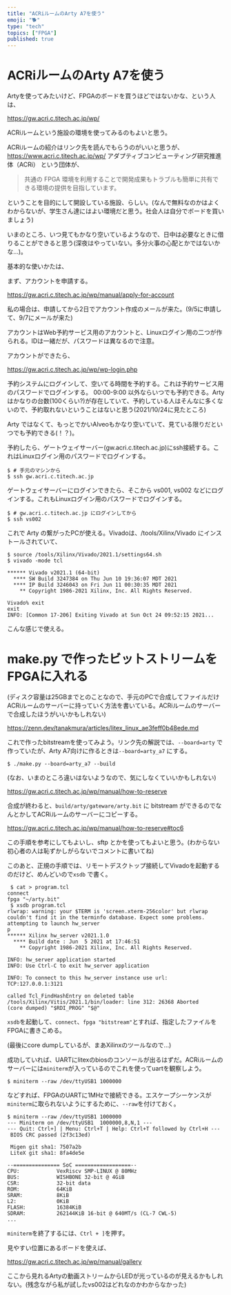 ```yaml
---
title: "ACRiルームのArty A7を使う"
emoji: "🐕"
type: "tech"
topics: ["FPGA"]
published: true
---
```

# ACRiルームのArty A7を使う

Artyを使ってみたいけど、FPGAのボードを買うほどではないかな、という人は、

https://gw.acri.c.titech.ac.jp/wp/

ACRiルームという施設の環境を使ってみるのもよいと思う。

ACRiルームの紹介はリンク先を読んでもらうのがいいと思うが、https://www.acri.c.titech.ac.jp/wp/ アダプティブコンピューティング研究推進体（ACRi） という団体が、

> 共通の FPGA 環境を利用することで開発成果もトラブルも簡単に共有できる環境の提供を目指しています。

ということを目的にして開設している施設、らしい。(なんで無料なのかはよくわからないが、学生さん達にはよい環境だと思う。社会人は自分でボードを買いましょう)

いまのところ、いつ見てもかなり空いているようなので、日中は必要なときに借りることができると思う(深夜はやっていない。多分火事の心配とかではないかな…)。


基本的な使いかたは、

まず、アカウントを申請する。

https://gw.acri.c.titech.ac.jp/wp/manual/apply-for-account

私の場合は、申請してから2日でアカウント作成のメールが来た。(9/5に申請して、9/7にメールが来た)

アカウントはWeb予約サービス用のアカウントと、Linuxログイン用の二つが作られる。IDは一緒だが、パスワードは異なるので注意。

アカウントができたら、

https://gw.acri.c.titech.ac.jp/wp/wp-login.php

予約システムにログインして、空いてる時間を予約する。これは予約サービス用のパスワードでログインする。
00:00-9:00 以外ならいつでも予約できる。Arty はかなりの台数(100くらい?)が存在していて、予約している人はそんなに多くないので、予約取れないということはないと思う(2021/10/24に見たところ)

Arty ではなくて、もっとでかいAlveoもかなり空いていて、見ている限りだといつでも予約できる(！？)。

予約したら、ゲートウェイサーバー(gw.acri.c.titech.ac.jp)にssh接続する。これはLinuxログイン用のパスワードでログインする。

    $ # 手元のマシンから
    $ ssh gw.acri.c.titech.ac.jp

ゲートウェイサーバーにログインできたら、そこから vs001, vs002 などにログインする。これもLinuxログイン用のパスワードでログインする。

    $ # gw.acri.c.titech.ac.jp にログインしてから
    $ ssh vs002

これで Arty の繋がったPCが使える。Vivadoは、/tools/Xilinx/Vivado にインストールされていて、

    $ source /tools/Xilinx/Vivado/2021.1/settings64.sh
    $ vivado -mode tcl
    
    ****** Vivado v2021.1 (64-bit)
      **** SW Build 3247384 on Thu Jun 10 19:36:07 MDT 2021
      **** IP Build 3246043 on Fri Jun 11 00:30:35 MDT 2021
        ** Copyright 1986-2021 Xilinx, Inc. All Rights Reserved.
    
    Vivado% exit
    exit
    INFO: [Common 17-206] Exiting Vivado at Sun Oct 24 09:52:15 2021...

こんな感じで使える。

# make.py で作ったビットストリームをFPGAに入れる

(ディスク容量は25GBまでとのことなので、手元のPCで合成してファイルだけACRiルームのサーバーに持っていく方法を書いている。ACRiルームのサーバーで合成したほうがいいかもしれない)

https://zenn.dev/tanakmura/articles/litex_linux_ae3feff0b48ede.md

これで作ったbitstreamを使ってみよう。リンク先の解説では、`--board=arty` で作っていたが、Arty A7向けに作るときは`--board=arty_a7` にする。

    $ ./make.py --board=arty_a7 --build

(なお、いまのところ違いはないようなので、気にしなくていいかもしれない)

https://gw.acri.c.titech.ac.jp/wp/manual/how-to-reserve


合成が終わると、`build/arty/gateware/arty.bit` に bitstream ができるのでなんとかしてACRiルームのサーバーにコピーする。

https://gw.acri.c.titech.ac.jp/wp/manual/how-to-reserve#toc6

この手順を参考にしてもよいし、sftp とかを使ってもよいと思う。(わからない初心者の人は恥ずかしがらないでコメントに書いてね)


このあと、正規の手順では、リモートデスクトップ接続してVivadoを起動するのだけど、めんどいので`xsdb` で書く。


```
 $ cat > program.tcl
connect
fpga "~/arty.bit"
 $ xsdb program.tcl
rlwrap: warning: your $TERM is 'screen.xterm-256color' but rlwrap couldn't find it in the terminfo database. Expect some problems.
attempting to launch hw_server
p
****** Xilinx hw_server v2021.1.0
  **** Build date : Jun  5 2021 at 17:46:51
    ** Copyright 1986-2021 Xilinx, Inc. All Rights Reserved.

INFO: hw_server application started
INFO: Use Ctrl-C to exit hw_server application

INFO: To connect to this hw_server instance use url: TCP:127.0.0.1:3121

called Tcl_FindHashEntry on deleted table
/tools/Xilinx/Vitis/2021.1/bin/loader: line 312: 26368 Aborted                 (core dumped) "$RDI_PROG" "$@"
```

`xsdb`を起動して、`connect`、`fpga "bitstream"`とすれば、指定したファイルをFPGAに書きこめる。


(最後にcore dumpしているが、まあXilinxのツールなので…)


成功していれば、UARTにlitexのbiosのコンソールが出るはずだ。ACRiルームのサーバーには`miniterm`が入っているのでこれを使ってuartを観察しよう。

```
$ miniterm --raw /dev/ttyUSB1 1000000
```
などすれば、FPGAのUARTに1MHzで接続できる。エスケープシーケンスが`miniterm`に取られないようにするために、`--raw`を付けておく。


```
$ miniterm --raw /dev/ttyUSB1 1000000
--- Miniterm on /dev/ttyUSB1  1000000,8,N,1 ---
--- Quit: Ctrl+] | Menu: Ctrl+T | Help: Ctrl+T followed by Ctrl+H ---
 BIOS CRC passed (2f3c13ed)

 Migen git sha1: 7507a2b
 LiteX git sha1: 8fa4de5e

--=============== SoC ==================--
CPU:            VexRiscv SMP-LINUX @ 80MHz
BUS:            WISHBONE 32-bit @ 4GiB
CSR:            32-bit data
ROM:            64KiB
SRAM:           8KiB
L2:             0KiB
FLASH:          16384KiB
SDRAM:          262144KiB 16-bit @ 640MT/s (CL-7 CWL-5)
...
```

`miniterm`を終了するには、`Ctrl + ]`を押す。


見やすい位置にあるボードを使えば、

https://gw.acri.c.titech.ac.jp/wp/manual/gallery

ここから見れるArtyの動画ストリームからLEDが光っているのが見えるかもしれない。(残念ながら私が試したvs002はどれなのかわからなかった)

